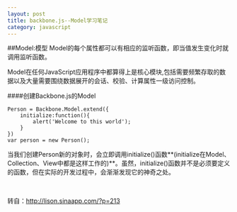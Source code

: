 ```yaml
---
layout: post
title: backbone.js--Model学习笔记
category: javascript
---
```


##Model:模型
Model的每个属性都可以有相应的监听函数，即当值发生变化时就调用监听函数。

Model在任何JavaScript应用程序中都算得上是核心模块,包括需要频繁存取的数据以及大量需要围绕数据展开的会话、校验、计算属性一级访问控制。

####创建Backbone.js的Model

	Person = Backbone.Model.extend({
		initialize:function(){
			alert('Welcome to this world');
		}
	})
	var person = new Person();

当我们创建Person新的对象时，会立即调用initialize()函数**(initialize在Model、Collection、View中都是这样工作的)**。虽然，initialize()函数并不是必须要定义的函数，但在实际的开发过程中，会渐渐发现它的神奇之处。

&nbsp;

转自：<http://lison.sinaapp.com/?p=213>